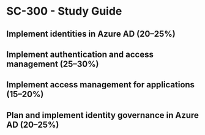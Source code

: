 # SC-300 - Study Guide 

## Implement identities in Azure AD (20–25%)

## Implement authentication and access management (25–30%)

## Implement access management for applications (15–20%)

## Plan and implement identity governance in Azure AD (20–25%)


